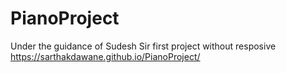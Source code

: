 # PianoProject
Under the guidance of Sudesh Sir
first project without resposive
https://sarthakdawane.github.io/PianoProject/
